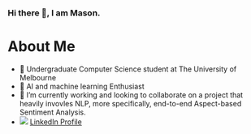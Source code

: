 ### Hi there 👋, I am Mason.

# About Me

- 🌱 Undergraduate Computer Science student at The University of Melbourne
- 💎 AI and machine learning Enthusiast
- 🔭 I’m currently working and looking to collaborate on a project that heavily invovles NLP, more specifically, end-to-end Aspect-based Sentiment Analysis.
- ![](/images/logo.png) [LinkedIn Profile](https://www.linkedin.com/in/zhehong-zhang-1b59291a8/)

<!--
**Meatssauce/Meatssauce** is a ✨ _special_ ✨ repository because its `README.md` (this file) appears on your GitHub profile.

Here are some ideas to get you started:

- 🔭 I’m currently working on ...
- 🌱 I’m currently learning ...
- 👯 I’m looking to collaborate on ...
- 🤔 I’m looking for help with ...
- 💬 Ask me about ...
- 📫 How to reach me: ...
- 😄 Pronouns: ...
- ⚡ Fun fact: ...
-->

